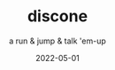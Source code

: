 ---
id: "discone"
title: "discone"
subtitle: "a run & jump & talk 'em-up"
link: "https://frogfrogforg.itch.io/discone"
documentation: false
featured: true
tags: 
  - "project"
  - "cotton"
date-completed: "May 2022"
date: 2022-05-01
---